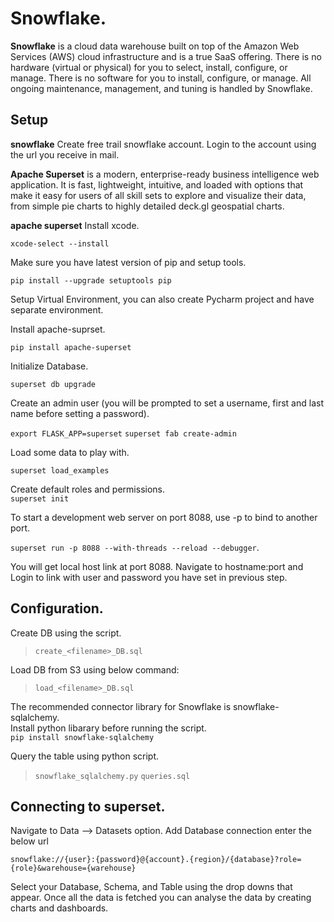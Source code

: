 # Snowflake. 
**Snowflake** is a cloud data warehouse built on top of the Amazon Web Services (AWS) cloud infrastructure and is a true SaaS offering. There is no hardware (virtual or physical) for you to select, install, configure, or manage. There is no software for you to install, configure, or manage. All ongoing maintenance, management, and tuning is handled by Snowflake.  

## Setup

**snowflake**
Create free trail snowflake account.
Login to the account using the url you receive in mail.

**Apache Superset** is a modern, enterprise-ready business intelligence web application. It is fast, lightweight, intuitive, and loaded with options that make it easy for users of all skill sets to explore and visualize their data, from simple pie charts to highly detailed deck.gl geospatial charts.

**apache superset**
Install xcode.  

```xcode-select --install``` 

Make sure you have latest version of pip and setup tools. 

```pip install --upgrade setuptools pip```

Setup Virtual Environment, you can also create Pycharm project and have separate environment.   
  
Install apache-suprset.  

```pip install apache-superset```

Initialize Database.  

```superset db upgrade```

Create an admin user (you will be prompted to set a username, first and last name before setting a password).   

```export FLASK_APP=superset```
```superset fab create-admin```

Load some data to play with.   

```superset load_examples```

Create default roles and permissions.   
```superset init```

To start a development web server on port 8088, use -p to bind to another port.


```superset run -p 8088 --with-threads --reload --debugger```.   

You will get local host link at port 8088. Navigate to hostname:port and Login to link with user and password you have set in previous step.  


  
## Configuration.  
 
Create DB using the script. 
>```create_<filename>_DB.sql```   
  
 
  
Load DB from S3 using below command:     
>```load_<filename>_DB.sql```     
    

The recommended connector library for Snowflake is snowflake-sqlalchemy.    
Install python libarary before running the script.    
```pip install snowflake-sqlalchemy```       

  
Query the table using python script. 
>```snowflake_sqlalchemy.py```
>```queries.sql```        
      

## Connecting to superset.   

Navigate to Data --> Datasets option. Add Database connection enter the below url   


```snowflake://{user}:{password}@{account}.{region}/{database}?role={role}&warehouse={warehouse}```    


Select your Database, Schema, and Table using the drop downs that appear. Once all the data is fetched you can analyse the data by creating charts and dashboards.
